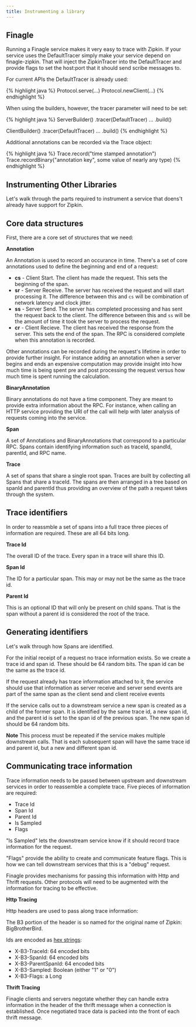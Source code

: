 ```yaml
---
title: Instrumenting a library
---
```


Finagle
-------

Running a Finagle service makes it very easy to trace with Zipkin. If your
service uses the DefaultTracer simply make your service depend on
finagle-zipkin. That will inject the ZipkinTracer into the DefaultTracer and
provide flags to set the host:port that it should send scribe messages to.

For current APIs the DefaultTracer is already used:

{% highlight java %}
Protocol.serve(...)
Protocol.newClient(...)
{% endhighlight %}

When using the builders, however, the tracer parameter will need to be set:

{% highlight java %}
ServerBuilder()
  .tracer(DefaultTracer)
  ...
  .build()

ClientBuilder()
  .tracer(DefaultTracer)
  ...
  .build()
{% endhighlight %}

Additional annotations can be recorded via the Trace object:

{% highlight java %}
Trace.record("time stamped annotation")
Trace.recordBinary("annotation key", some value of nearly any type)
{% endhighlight %}


Instrumenting Other Libraries
-----------------------------

Let's walk through the parts required to instrument a service that doens't
already have support for Zipkin.

Core data structures
--------------------

First, there are a core set of structures that we need:

**Annotation**

An Annotation is used to record an occurance in time. There's a set of core
annotations used to define the beginning and end of a request:

* **cs** - Client Start. The client has made the request. This sets the
  beginning of the span.
* **sr** - Server Receive. The server has received the request and will start
  processing it. The difference between this and `cs` will be combination of
  network latency and clock jitter.
* **ss** - Server Send. The server has completed processing and has sent the
  request back to the client. The difference between this and `ss` will be the
  amount of time it took the server to process the request.
* **cr** - Client Recieve. The client has received the response from the server.
  This sets the end of the span. The RPC is considered complete when this
  annotation is recorded.

Other annotations can be recorded during the request's lifetime in order to
provide further insight. For instance adding an annotation when a server begins
and ends an expensive computation may provide insight into how much time is
being spent pre and post processing the request versus how much time is spent
running the calculation.

**BinaryAnnotation**

Binary annotations do not have a time component. They are meant to provide extra
information about the RPC. For instance, when calling an HTTP service providing
the URI of the call will help with later analysis of requests coming into the
service.

**Span**

A set of Annotations and BinaryAnnotations that correspond to a particular RPC.
Spans contain identifying information such as traceId, spandId, parentId, and
RPC name.

**Trace**

A set of spans that share a single root span. Traces are built by collecting all
Spans that share a traceId. The spans are then arranged in a tree based on
spanId and parentId thus providing an overview of the path a request takes
through the system.

Trace identifiers
-----------------

In order to reassmble a set of spans into a full trace three pieces of
information are required. These are all 64 bits long.

**Trace Id**

The overall ID of the trace. Every span in a trace will share this ID.

**Span Id**

The ID for a particular span. This may or may not be the same as the
trace id.

**Parent Id**

This is an optional ID that will only be present on child spans. That is the
span without a parent id is considered the root of the trace.

Generating identifiers
----------------------

Let's walk through how Spans are identified.

For the initial receipt of a request no trace information exists. So we create a
trace id and span id. These should be 64 random bits. The span id can be the same
as the trace id.

If the request already has trace information attached to it, the service should
use that information as server receive and server send events are part of the
same span as the client send and client receive events

If the service calls out to a downstream service a new span is created as a
child of the former span. It is identified by the same trace id, a new span id,
and the parent id is set to the span id of the previous span. The new span id
should be 64 random bits.

**Note** This process must be repeated if the service makes multiple downstream
calls. That is each subsequent span will have the same trace id and parent id,
but a new and different span id.

Communicating trace information
-------------------------------

Trace information needs to be passed between upstream and downstream services in
order to reassemble a complete trace. Five pieces of information are required:

* Trace Id
* Span Id
* Parent Id
* Is Sampled
* Flags

"Is Sampled" lets the downstream service know if it should record trace
information for the request.

"Flags" provide the ability to create and communicate feature flags. This is how
we can tell downstream services that this is a "debug" request.

Finagle provides mechanisms for passing this information with Http and Thrift
requests. Other protocols will need to be augmented with the information for
tracing to be effective.

**Http Tracing**

Http headers are used to pass along trace information:

The B3 portion of the header is so named for the original name of Zipkin:
BigBrotherBird.

Ids are encoded as [hex strings](https://github.com/twitter/finagle/blob/master/finagle-core/src/main/scala/com/twitter/finagle/tracing/Id.scala):

* X-B3-TraceId: 64 encoded bits
* X-B3-SpanId: 64 encoded bits
* X-B3-ParentSpanId: 64 encoded bits
* X-B3-Sampled: Boolean (either "1" or "0")
* X-B3-Flags: a Long

**Thrift Tracing**

Finagle clients and servers negotate whether they can handle extra information
in the header of the thrift message when a connection is established. Once
negotiated trace data is packed into the front of each thrift message.

